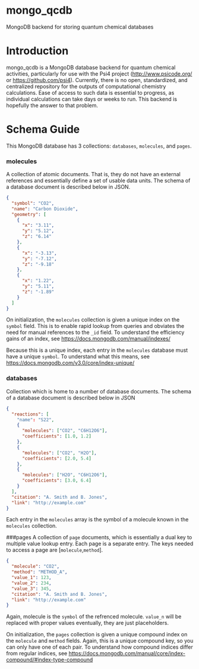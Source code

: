 # mongo_qcdb
MongoDB backend for storing quantum chemical databases

# Introduction
mongo_qcdb is a MongoDB database backend for quantum chemical activities, particularly for use with the Psi4 project (http://www.psicode.org/ or https://github.com/psi4). Currently, there is no open, standardized, and centralized repository for the outputs of computational chemistry calculations. Ease of access to such data is essential to progress, as individual calculations can take days or weeks to run. This backend is hopefully the answer to that problem.

# Schema Guide
This MongoDB database has 3 collections: `databases`, `molecules`, and `pages`.

### molecules
A collection of atomic documents. That is, they do not have an external references and essentially define a set of usable data units. The schema of a database document is described below in JSON.

```json
{
  "symbol": "CO2",
  "name": "Carbon Dioxide",
  "geometry": [
    {
      "x": "3.11",
      "y": "5.12",
      "z": "6.14"
    },
    {
      "x": "-3.13",
      "y": "-7.12",
      "z": "-9.18"
    },
    {
      "x": "1.22",
      "y": "5.11",
      "z": "-1.89"
    }
  ]
}
```
On initialization, the `molecules` collection is given a unique index on the `symbol` field. This is to enable rapid lookup from queries and obviates the need for manual references to the `_id` field. To understand the efficiency gains of an index, see https://docs.mongodb.com/manual/indexes/

Because this is a unique index, each entry in the `molecules` database must have a unique `symbol`. To understand what this means, see https://docs.mongodb.com/v3.0/core/index-unique/

### databases
Collection which is home to a number of database documents. The schema of a database document is described below in JSON

```json
{
  "reactions": [
    "name": "S22",
    {
      "molecules": ["CO2", "C6H12O6"],
      "coefficients": [1.0, 1.2]
    },
    {
      "molecules": ["CO2", "H2O"],
      "coefficients": [2.0, 5.4]
    },
    {
      "molecules": ["H2O", "C6H12O6"],
      "coefficients": [3.0, 6.4]
    }
  ],
  "citation": "A. Smith and B. Jones",
  "link": "http://example.com"
}
```

Each entry in the `molecules` array is the symbol of a molecule known in the `molecules` collection.

###pages
A collection of `page` documents, which is essentially a dual key to multiple value lookup entry. Each page is a separate entry. The keys needed to access a page are [`molecule`,`method`].

```json
{
  "molecule": "CO2",
  "method": "METHOD_A",
  "value_1": 123,
  "value_2": 234,
  "value_3": 345,
  "citation": "A. Smith and B. Jones",
  "link": "http://example.com"
}
```
Again, molecule is the `symbol` of the refrenced molecule. `value_n` will be replaced with proper values eventually, they are just placeholders.

On initialization, the `pages` collection is given a unique compound index on the `molecule` and `method` fields. Again, this is a unique compound key, so you can only have one of each pair. To understand how compound indices differ from regular indices, see https://docs.mongodb.com/manual/core/index-compound/#index-type-compound
